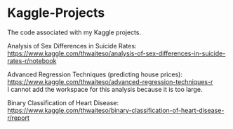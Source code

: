 # Kaggle-Projects
The code associated with my Kaggle projects.

Analysis of Sex Differences in Suicide Rates: https://www.kaggle.com/thwaiteso/analysis-of-sex-differences-in-suicide-rates-r/notebook

Advanced Regression Techniques (predicting house prices): https://www.kaggle.com/thwaiteso/advanced-regression-techniques-r  
I cannot add the workspace for this analysis because it is too large.

Binary Classification of Heart Disease: https://www.kaggle.com/thwaiteso/binary-classification-of-heart-disease-r/report
